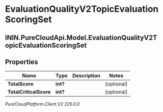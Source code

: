 # EvaluationQualityV2TopicEvaluationScoringSet

## ININ.PureCloudApi.Model.EvaluationQualityV2TopicEvaluationScoringSet

## Properties

|Name | Type | Description | Notes|
|------------ | ------------- | ------------- | -------------|
| **TotalScore** | **int?** |  | [optional] |
| **TotalCriticalScore** | **int?** |  | [optional] |



_PureCloudPlatform.Client.V2 225.0.0_
